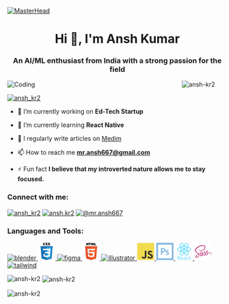 [![MasterHead](https://wallpaperaccess.com/full/2825710.gif)](https://ansh-kr2.io)
<h1 align="center">Hi 👋, I'm Ansh Kumar</h1>
<h3 align="center">An AI/ML enthusiast from India with a strong passion for the field</h3>
<img align="left" alt="Coding" width="400" src="https://camo.githubusercontent.com/5ddf73ad3a205111cf8c686f687fc216c2946a75005718c8da5b837ad9de78c9/68747470733a2f2f7468756d62732e6766796361742e636f6d2f4576696c4e657874446576696c666973682d736d616c6c2e676966">

<p align="left"> <img src="https://komarev.com/ghpvc/?username=ansh-kr2&label=Profile%20views&color=0e75b6&style=flat" alt="ansh-kr2" /> </p>

<p align="left"> <a href="https://twitter.com/ansh_kr2" target="blank"><img src="https://img.shields.io/twitter/follow/ansh_kr2?logo=twitter&style=for-the-badge" alt="ansh_kr2" /></a> </p>

- 🔭 I’m currently working on **Ed-Tech Startup**

- 🌱 I’m currently learning **React Native**

- 📝 I regularly write articles on [Medim](https://medium.com/@mr.ansh667)

- 📫 How to reach me **mr.ansh667@gmail.com**

- ⚡ Fun fact **I believe that my introverted nature allows me to stay focused.**

<h3 align="left">Connect with me:</h3>
<p align="left">
<a href="https://twitter.com/ansh_kr2" target="blank"><img align="center" src="https://raw.githubusercontent.com/rahuldkjain/github-profile-readme-generator/master/src/images/icons/Social/twitter.svg" alt="ansh_kr2" height="30" width="40" /></a>
<a href="https://instagram.com/ansh.kr2" target="blank"><img align="center" src="https://raw.githubusercontent.com/rahuldkjain/github-profile-readme-generator/master/src/images/icons/Social/instagram.svg" alt="ansh.kr2" height="30" width="40" /></a>
<a href="https://medium.com/@mr.ansh667" target="blank"><img align="center" src="https://raw.githubusercontent.com/rahuldkjain/github-profile-readme-generator/master/src/images/icons/Social/medium.svg" alt="@mr.ansh667" height="30" width="40" /></a>
</p>

<h3 align="left">Languages and Tools:</h3>
<p align="left"> <a href="https://www.blender.org/" target="_blank" rel="noreferrer"> <img src="https://download.blender.org/branding/community/blender_community_badge_white.svg" alt="blender" width="40" height="40"/> </a> <a href="https://www.w3schools.com/css/" target="_blank" rel="noreferrer"> <img src="https://raw.githubusercontent.com/devicons/devicon/master/icons/css3/css3-original-wordmark.svg" alt="css3" width="40" height="40"/> </a> <a href="https://www.figma.com/" target="_blank" rel="noreferrer"> <img src="https://www.vectorlogo.zone/logos/figma/figma-icon.svg" alt="figma" width="40" height="40"/> </a> <a href="https://www.w3.org/html/" target="_blank" rel="noreferrer"> <img src="https://raw.githubusercontent.com/devicons/devicon/master/icons/html5/html5-original-wordmark.svg" alt="html5" width="40" height="40"/> </a> <a href="https://www.adobe.com/in/products/illustrator.html" target="_blank" rel="noreferrer"> <img src="https://www.vectorlogo.zone/logos/adobe_illustrator/adobe_illustrator-icon.svg" alt="illustrator" width="40" height="40"/> </a> <a href="https://developer.mozilla.org/en-US/docs/Web/JavaScript" target="_blank" rel="noreferrer"> <img src="https://raw.githubusercontent.com/devicons/devicon/master/icons/javascript/javascript-original.svg" alt="javascript" width="40" height="40"/> </a> <a href="https://www.photoshop.com/en" target="_blank" rel="noreferrer"> <img src="https://raw.githubusercontent.com/devicons/devicon/master/icons/photoshop/photoshop-line.svg" alt="photoshop" width="40" height="40"/> </a> <a href="https://reactjs.org/" target="_blank" rel="noreferrer"> <img src="https://raw.githubusercontent.com/devicons/devicon/master/icons/react/react-original-wordmark.svg" alt="react" width="40" height="40"/> </a> <a href="https://sass-lang.com" target="_blank" rel="noreferrer"> <img src="https://raw.githubusercontent.com/devicons/devicon/master/icons/sass/sass-original.svg" alt="sass" width="40" height="40"/> </a> <a href="https://tailwindcss.com/" target="_blank" rel="noreferrer"> <img src="https://www.vectorlogo.zone/logos/tailwindcss/tailwindcss-icon.svg" alt="tailwind" width="40" height="40"/> </a> </p>

<p><img align="left" src="https://github-readme-stats.vercel.app/api/top-langs?username=ansh-kr2&show_icons=true&locale=en&layout=compact" alt="ansh-kr2" /></p>

<p>&nbsp;<img align="center" src="https://github-readme-stats.vercel.app/api?username=ansh-kr2&show_icons=true&locale=en" alt="ansh-kr2" /></p>

<p><img align="center" src="https://github-readme-streak-stats.herokuapp.com/?user=ansh-kr2&" alt="ansh-kr2" /></p>

